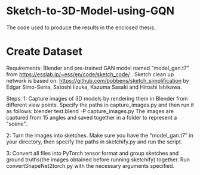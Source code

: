 # Sketch-to-3D-Model-using-GQN
The code used to produce the results in the enclosed thesis.


# Create Dataset
Requirements: Blender and pre-trained GAN model named "model_gan.t7" from https://esslab.jp/~ess/en/code/sketch_code/ . Sketch clean up network is based on: https://github.com/bobbens/sketch_simplification by Edgar Simo-Serra, Satoshi Iizuka, Kazuma Sasaki and Hiroshi Ishikawa.

Steps:
1: Capture images of 3D models by rendering them in Blender from different view points. Specify the paths in capture_images.py and then run it as follows:
blender test.blend -P capture_images.py
The images are captured from 15 angles and saved together in a folder to represent a "scene".

2: Turn the images into sketches. Make sure you have the "model_gan.t7" in your directory, then specify the paths in sketchify.py and run the script.

3: Convert all files into PyTorch tensor format and group sketches and ground truths(the images obtained before running sketchify) together. Run convertShapeNet2torch.py with the necessary arguments specified.
